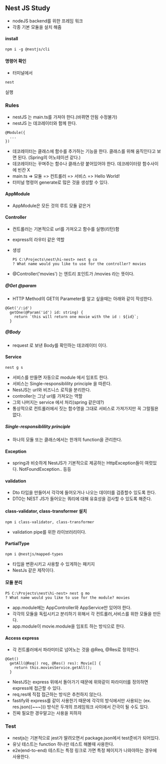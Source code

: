 ## Nest JS Study

- nodeJS backend를 위한 프레임 워크
- 각종 기본 모듈을 설치 해줌

#### install

```
npm i -g @nestjs/cli
```

#### 명령어 확인

- 터미널에서

```
nest
```

실행

### Rules

- nestJS 는 main.ts를 가져야 한다.(바뀌면 안됨 수정불가)
- nestJS 는 데코레이터와 함께 한다.

```
@Module({
  ...
})
```

- 데코레이터는 클래스에 함수를 추가하는 기능을 한다. 클래스를 위해 움직인다고 보면 된다. (Spring의 어노테이션 같다.)
- 데코레이터는 꾸며주는 함수나 클래스랑 붙어있어야 한다. 데코레이터랑 함수사이에 빈칸 X
- main.ts => 모듈 => 컨트롤러 => 서비스 => Hello World!
- 터미널 명령어 generate로 많은 것을 생성할 수 있다.

#### AppModule

- AppModule은 모든 것의 루트 모듈 같은거

#### Controller

- 컨트롤러는 기본적으로 url를 가져오고 함수를 실행(리턴)함
- express의 라우터 같은 역할
- 생성

  ```
  PS C:\Projects\nest\hi-nest> nest g co
  ? What name would you like to use for the controller? movies
  ```

- @Controller('movies') 는 엔트리 포인트가 /movies 라는 뜻이다.

##### @Get @param

- HTTP Method의 GET의 Parameter를 알고 싶을때는 아래와 같이 작성한다.

```
@Get('/:id')
  getOne(@Param('id') id: string) {
    return `this will return one movie with the id : ${id}`;
  }
```

##### @Body

- request 로 보낸 Body를 확인하는 데코레이터 이다.

#### Service

```
nest g s
```

- 서비스를 만들면 자동으로 module 에서 임포트 한다.
- 서비스는 Single-responsiblility principle 을 따른다.
- NestJS는 url와 비즈니스 로직을 분리한다.
- controller는 그냥 url를 가져오는 역할
- 그외 나머지는 service 에서 처리(spring 같은데?)
- 통상적으로 컨트롤러에서 짓는 함수명을 그대로 서비스로 가져가지만 꼭 그럴필욘 없다.

##### Single-responsiblility principle

- 하나의 모듈 또는 클래스에서는 한개의 function을 관리한다.

#### Exception

- spring과 비슷하게 NestJS가 기본적으로 제공하는 HttpException들이 여럿있다. NotFoundException.. 등등

#### validation

- Dto 타입을 만들어서 각각에 들어오거나 나오는 데이터를 검증할수 있도록 한다.
- DTO는 NEST JS가 들어오는 쿼리에 대해 유효성을 검사할 수 있도록 해준다.

#### class-validator, class-transformer 설치

```
npm i class-validator, class-transformer
```

- validation pipe를 위한 라이브러리이다.

#### PartialType

```
npm i @nestjs/mapped-types
```

- 타입을 변환시키고 사용할 수 있게하는 패키지
- NestJs 같은 제작이다.

#### 모듈 분리

```
PS C:\Projects\nest\hi-nest> nest g mo
? What name would you like to use for the module? movies
```

- app.module에는 AppController와 AppService만 있어야 한다.
- 각각의 모듈을 독립시키고 분리하기 위해서 각 컨트롤러,서비스를 위한 모듈을 만든다.
- app.module이 movie.module을 임포트 하는 방식으로 한다.

#### Access express

- 각 컨트롤러에서 파라미터로 넘어노는 것을 @Req, @Res로 정의한다.

```
@Get()
  getAll(@Req() req, @Res() res): Movie[] {
    return this.moviesService.getAll();
  }
```

- NestJS는 express 위에서 돌아가기 때문에 위와같이 파라미터를 정의하면 express에 접근할 수 있다.
- req,res에 직접 접근하는 방식은 추천하지 않는다.
- fastify와 express를 같이 사용한기 때문에 각각의 방식에서만 사용되는 (ex. res.json({~~~})) 방식은 두개의 프레임워크 사이에서 간극이 될 수도 있다.
- 진짜 필요한 경우말고는 사용을 피하자

### Test

- nestjs는 기본적으로 jest가 딸려오면서 package.json에서 test준비가 되어있다.
- 유닛 테스트는 function 하나만 테스트 해볼때 사용한다.
- e2e(end-to-end) 테스트는 특정 링크로 가면 특정 페이지가 나와야하는 경우에 사용한다.
